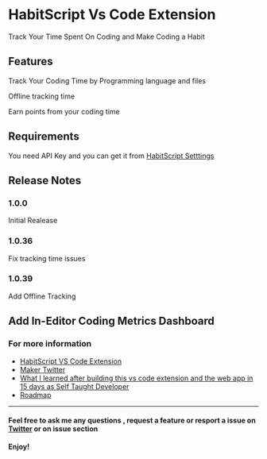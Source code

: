 # HabitScript Vs Code Extension

Track Your Time Spent On Coding and Make Coding a Habit

## Features

Track Your Coding Time by Programming language and files

Offline tracking time

Earn points from your coding time


## Requirements

You need API Key and you can get it from  [HabitScript Setttings](https://habit-script.herokuapp.com/signup)


## Release Notes



### 1.0.0

Initial Realease


### 1.0.36

Fix tracking time issues

### 1.0.39

Add Offline Tracking

Add In-Editor Coding Metrics Dashboard
-----------------------------------------------------------------------------------------------------------

### For more information

* [HabitScript VS Code Extension](https://marketplace.visualstudio.com/items?itemName=IliasHaddad.habitscript)
* [Maker Twitter](https://twitter.com/IliasHaddad3)
* [What I learned after building this vs code extension and the web app in 15 days as Self Taught Developer](https://medium.com/@iliashaddad/what-i-learned-after-building-my-first-product-in-15-days-as-self-taught-developer-ec856e72b05)
* [Roadmap](https://trello.com/b/7OUdaaeZ/habitscript-roadmap)



-----------------------------------------------------------------------------------------------------------

#### Feel free to ask me any questions , request a feature or resport a issue on [Twitter](https://twitter.com/IliasHaddad3) or on issue section 


**Enjoy!**
